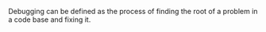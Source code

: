 Debugging can be defined as the process of finding the root of a problem in a code base and fixing it.
